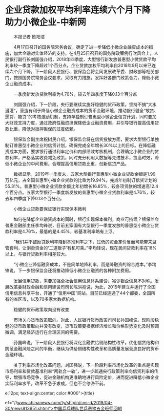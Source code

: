 # 企业贷款加权平均利率连续六个月下降 助力小微企业-中新网

　　本报记者 欧阳洁

　　4月17日召开的国务院常务会议，确定了进一步降低小微企业融资成本的措施，加大金融对实体经济的支持。在4月25日召开的国务院政策例行吹风会上，人民银行副行长刘国强介绍，2018年四季度，大型银行新发放普惠型小微贷款平均利率较一季度下降超过1个百分点，企业贷款加权平均利率自2018年9月以来已连续六个月下降。下一阶段人民银行、银保监会将会同发展改革委、财政部等相关部门，按照国务院常务会议要求，采取有力措施，发挥好各部门政策合力，降低小微企业融资成本。

　　一季度新发放贷款利率为4.76%，较去年四季度下降0.13个百分点

　　刘国强介绍，下一阶段，央行要继续实施好稳健的货币政策，坚持不搞“大水漫灌”，营造有利于降低小微企业融资成本的货币金融环境，推动银行健全“敢贷、愿贷、能贷”的考核激励机制，支持单独制订普惠型小微企业信贷计划，同时要加大财政支持力度，通过政府性融资担保降低企业融资费用，并引导银行提高信用贷款比重，降低对抵押担保的过度依赖。

　　银保监会副主席祝树民介绍，银保监会将在信贷投放方面，要求大型银行单独制订普惠型小微企业的信贷计划，确保完成全年增长30%以上的目标。在降低融资成本方面，要求银行通过利率定价和内部绩效考核机制，合理确定小微企业的贷款利率，严格落实收费减免政策，同时充分利用大数据等先进技术，提高时效，降低小微企业的中间费用，合理提高信用贷款比重，创新信贷产品。

　　数据显示，2019年一季度末，五家大型银行普惠型小微企业贷款余额是1.99万亿元，占全国普惠型小微企业贷款的比重为19.94%，完成年初制订信贷计划的55.31%。普惠型小微企业贷款余额比年初增长16.85%，较各项贷款的增速高12.4个百分点。五家大型银行一季度新发放的普惠型小微企业贷款利率是4.76%，较去年四季度下降0.13个百分点。

　　小微企业贷款要保证银行实现保本微利

　　如何在降低企业融资成本的同时，银行实现保本微利，商业可持续？银保监会普惠金融部主任李均锋说，目前五家国有大型银行一季度发放的普惠型小微企业贷款利率是4.76%，最低的是4.45%，较基准利率略有上浮。

　　“我们并不鼓励贷款利率降到基准利率之下，过低的资金定价反而可能带来监管套利，让倒卖资金的‘二道贩子’有机可乘。”李均锋说，现在民间贷款利率在18%以上，与银行贷款利率相差较大。

　　“小微企业降低融资成本，不是简单地降利率，而是降融资的综合成本。”李均锋说，下一步银保监会还将推动降低小微企业融资的各种附加费用。

　　发展信用贷款，需要加强全社会信用信息体系建设，减少银企信息不对称。发展改革委财政金融和信用建设司司长陈洪宛说，为此，2015年建立并运行了全国信用信息共享平台，开通了“信用中国”网站。目前已经连通了44个部委，全国所有的省区市，以及70多家大数据机构。

　　稳健的货币政策取向没有改变

　　市场关心货币政策取向。对此，人民银行货币政策司司长孙国峰说，现阶段稳健的货币政策取向并没有改变，货币政策要根据经济增长和价格形势变化及时预调微调，满足经济运行在合理区间的需要。

　　孙国峰说，下一阶段人民银行将深化金融供给侧结构性改革，优化信贷结构和防范金融风险之间的平衡，继续为供给侧结构性改革和高质量发展营造良好的货币金融环境。

　　关于利率市场化改革问题，刘国强说，下一阶段利率市场化改革的重点是实现市场利率和贷款基准利率“两轨合一轨”，进一步疏通央行政策利率向信贷利率的传导，增强市场竞争，促进金融机构更准确地进行风险定价，进而促进降低小微企业实际利率水平。改革不急于求成，但也不会停滞不前。

e:12px; text-align:center; color:#000">{title}

ef="//www.chinanews.com/ty/shipin/cns-d/2019/04-30/news813951.shtml">中国乒乓球队世乒赛摘五金班师回朝
